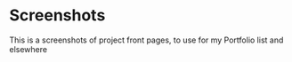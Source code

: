 # Screenshots 

This is a screenshots of project front pages, to use for my Portfolio list and elsewhere
